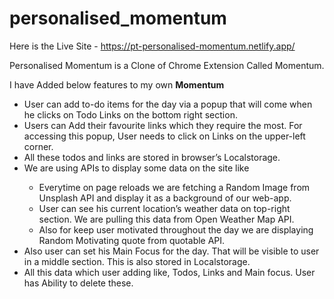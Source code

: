 # personalised_momentum

Here is the Live Site - https://pt-personalised-momentum.netlify.app/

Personalised Momentum is a Clone of Chrome Extension Called Momentum.

I have Added below features to my own **Momentum**

<ul>
   <li>
      User can add to-do items for the day via a popup that will come when he clicks on Todo Links on the bottom right section.
   </li>
   <li>
      Users can Add their favourite links which they require the most. For accessing this popup, User needs to click on Links on the upper-left corner.
   </li>
   <li>
      All these todos and links are stored in browser’s Localstorage.
   </li>
   <li>
      We are using APIs to display some data on the site like
   </li>
   <ul>
      <li>
         Everytime on page reloads we are fetching a Random Image from Unsplash API and display it as a background of our web-app.
      </li>
      <li>
         User can see his current location’s weather data on top-right section. We are pulling this data from Open Weather Map API.
      </li>
      <li>
         Also for keep user motivated throughout the day we are displaying Random Motivating quote from quotable API.
      </li>
   </ul>
   <li>
      Also user can set his Main Focus for the day. That will be visible to user in a middle section. This is also stored in Localstorage.
   </li>
   <li>
      All this data which user adding like, Todos, Links and Main focus. User has Ability to delete these.
   </li>
</ul>

